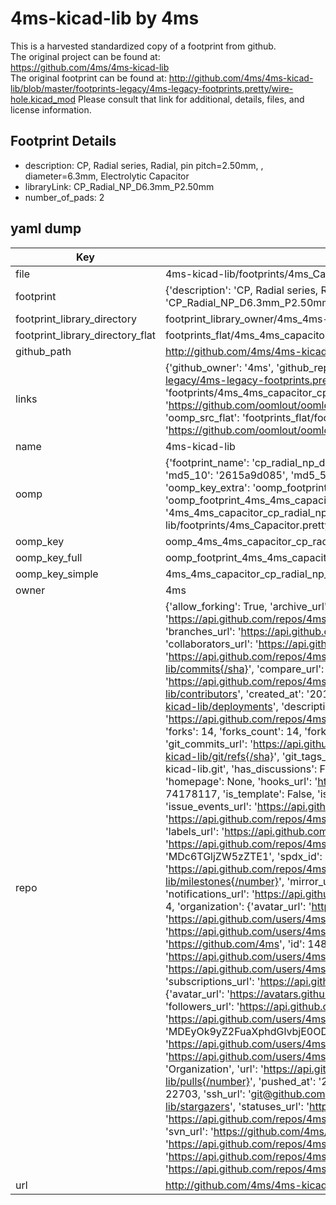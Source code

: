 # 4ms-kicad-lib by 4ms  
This is a harvested standardized copy of a footprint from github.  
The original project can be found at:  
https://github.com/4ms/4ms-kicad-lib  
The original footprint can be found at:
http://github.com/4ms/4ms-kicad-lib/blob/master/footprints-legacy/4ms-legacy-footprints.pretty/wire-hole.kicad_mod
Please consult that link for additional, details, files, and license information.  
## Footprint Details
* description: CP, Radial series, Radial, pin pitch=2.50mm, , diameter=6.3mm, Electrolytic Capacitor  
* libraryLink: CP_Radial_NP_D6.3mm_P2.50mm  
* number_of_pads: 2  
## yaml dump  
| Key | Value |  
| --- | --- |  
| file | 4ms-kicad-lib/footprints/4ms_Capacitor.pretty/CP_Radial_NP_D6.3mm_P2.50mm.kicad_mod |  
| footprint | {'description': 'CP, Radial series, Radial, pin pitch=2.50mm, , diameter=6.3mm, Electrolytic Capacitor', 'libraryLink': 'CP_Radial_NP_D6.3mm_P2.50mm', 'number_of_pads': 2} |  
| footprint_library_directory | footprint_library_owner/4ms_4ms-kicad-lib |  
| footprint_library_directory_flat | footprints_flat/4ms_4ms_capacitor_cp_radial_np_d6_3mm_p2_50mm/working |  
| github_path | http://github.com/4ms/4ms-kicad-lib/blob/master/footprints/4ms_Capacitor.pretty/CP_Radial_NP_D6.3mm_P2.50mm.kicad_mod |  
| links | {'github_owner': '4ms', 'github_repo_name': '4ms-kicad-lib', 'github_src': 'http://github.com/4ms/4ms-kicad-lib/blob/master/footprints-legacy/4ms-legacy-footprints.pretty/wire-hole.kicad_mod', 'github_src_repo': 'https://github.com/4ms/4ms-kicad-lib', 'oomp_bot': 'footprints/4ms_4ms_capacitor_cp_radial_np_d6_3mm_p2_50mm/working', 'oomp_bot_github': 'https://github.com/oomlout/oomlout_oomp_footprint_bot/tree/main/footprints/4ms_4ms_capacitor_cp_radial_np_d6_3mm_p2_50mm/working', 'oomp_src_flat': 'footprints_flat/footprints_flat/4ms_4ms_capacitor_cp_radial_np_d6_3mm_p2_50mm/working', 'oomp_src_flat_github': 'https://github.com/oomlout/oomlout_oomp_footprint_src/tree/main/footprints_flat/4ms_4ms_capacitor_cp_radial_np_d6_3mm_p2_50mm/working'} |  
| name | 4ms-kicad-lib |  
| oomp | {'footprint_name': 'cp_radial_np_d6_3mm_p2_50mm', 'library_name': '4ms_capacitor', 'md5': '2615a9d0855c6f1696953119c9f4533b', 'md5_10': '2615a9d085', 'md5_5': '2615a', 'md5_6': '2615a9', 'oomp_key': 'oomp_4ms_4ms_capacitor_cp_radial_np_d6_3mm_p2_50mm', 'oomp_key_extra': 'oomp_footprint_4ms_4ms_capacitor_cp_radial_np_d6_3mm_p2_50mm', 'oomp_key_full': 'oomp_footprint_4ms_4ms_capacitor_cp_radial_np_d6_3mm_p2_50mm_2615a9', 'oomp_key_simple': '4ms_4ms_capacitor_cp_radial_np_d6_3mm_p2_50mm', 'original_filename': '4ms-kicad-lib/footprints/4ms_Capacitor.pretty/CP_Radial_NP_D6.3mm_P2.50mm.kicad_mod', 'owner_name': '4ms'} |  
| oomp_key | oomp_4ms_4ms_capacitor_cp_radial_np_d6_3mm_p2_50mm |  
| oomp_key_full | oomp_footprint_4ms_4ms_capacitor_cp_radial_np_d6_3mm_p2_50mm |  
| oomp_key_simple | 4ms_4ms_capacitor_cp_radial_np_d6_3mm_p2_50mm |  
| owner | 4ms |  
| repo | {'allow_forking': True, 'archive_url': 'https://api.github.com/repos/4ms/4ms-kicad-lib/{archive_format}{/ref}', 'archived': False, 'assignees_url': 'https://api.github.com/repos/4ms/4ms-kicad-lib/assignees{/user}', 'blobs_url': 'https://api.github.com/repos/4ms/4ms-kicad-lib/git/blobs{/sha}', 'branches_url': 'https://api.github.com/repos/4ms/4ms-kicad-lib/branches{/branch}', 'clone_url': 'https://github.com/4ms/4ms-kicad-lib.git', 'collaborators_url': 'https://api.github.com/repos/4ms/4ms-kicad-lib/collaborators{/collaborator}', 'comments_url': 'https://api.github.com/repos/4ms/4ms-kicad-lib/comments{/number}', 'commits_url': 'https://api.github.com/repos/4ms/4ms-kicad-lib/commits{/sha}', 'compare_url': 'https://api.github.com/repos/4ms/4ms-kicad-lib/compare/{base}...{head}', 'contents_url': 'https://api.github.com/repos/4ms/4ms-kicad-lib/contents/{+path}', 'contributors_url': 'https://api.github.com/repos/4ms/4ms-kicad-lib/contributors', 'created_at': '2016-11-19T00:56:15Z', 'default_branch': 'master', 'deployments_url': 'https://api.github.com/repos/4ms/4ms-kicad-lib/deployments', 'description': 'libraries for KiCAD schematics and footprints', 'disabled': False, 'downloads_url': 'https://api.github.com/repos/4ms/4ms-kicad-lib/downloads', 'events_url': 'https://api.github.com/repos/4ms/4ms-kicad-lib/events', 'fork': False, 'forks': 14, 'forks_count': 14, 'forks_url': 'https://api.github.com/repos/4ms/4ms-kicad-lib/forks', 'full_name': '4ms/4ms-kicad-lib', 'git_commits_url': 'https://api.github.com/repos/4ms/4ms-kicad-lib/git/commits{/sha}', 'git_refs_url': 'https://api.github.com/repos/4ms/4ms-kicad-lib/git/refs{/sha}', 'git_tags_url': 'https://api.github.com/repos/4ms/4ms-kicad-lib/git/tags{/sha}', 'git_url': 'git://github.com/4ms/4ms-kicad-lib.git', 'has_discussions': False, 'has_downloads': True, 'has_issues': True, 'has_pages': False, 'has_projects': True, 'has_wiki': True, 'homepage': None, 'hooks_url': 'https://api.github.com/repos/4ms/4ms-kicad-lib/hooks', 'html_url': 'https://github.com/4ms/4ms-kicad-lib', 'id': 74178117, 'is_template': False, 'issue_comment_url': 'https://api.github.com/repos/4ms/4ms-kicad-lib/issues/comments{/number}', 'issue_events_url': 'https://api.github.com/repos/4ms/4ms-kicad-lib/issues/events{/number}', 'issues_url': 'https://api.github.com/repos/4ms/4ms-kicad-lib/issues{/number}', 'keys_url': 'https://api.github.com/repos/4ms/4ms-kicad-lib/keys{/key_id}', 'labels_url': 'https://api.github.com/repos/4ms/4ms-kicad-lib/labels{/name}', 'language': 'Shell', 'languages_url': 'https://api.github.com/repos/4ms/4ms-kicad-lib/languages', 'license': {'key': 'unlicense', 'name': 'The Unlicense', 'node_id': 'MDc6TGljZW5zZTE1', 'spdx_id': 'Unlicense', 'url': 'https://api.github.com/licenses/unlicense'}, 'merges_url': 'https://api.github.com/repos/4ms/4ms-kicad-lib/merges', 'milestones_url': 'https://api.github.com/repos/4ms/4ms-kicad-lib/milestones{/number}', 'mirror_url': None, 'name': '4ms-kicad-lib', 'network_count': 14, 'node_id': 'MDEwOlJlcG9zaXRvcnk3NDE3ODExNw==', 'notifications_url': 'https://api.github.com/repos/4ms/4ms-kicad-lib/notifications{?since,all,participating}', 'open_issues': 4, 'open_issues_count': 4, 'organization': {'avatar_url': 'https://avatars.githubusercontent.com/u/1482615?v=4', 'events_url': 'https://api.github.com/users/4ms/events{/privacy}', 'followers_url': 'https://api.github.com/users/4ms/followers', 'following_url': 'https://api.github.com/users/4ms/following{/other_user}', 'gists_url': 'https://api.github.com/users/4ms/gists{/gist_id}', 'gravatar_id': '', 'html_url': 'https://github.com/4ms', 'id': 1482615, 'login': '4ms', 'node_id': 'MDEyOk9yZ2FuaXphdGlvbjE0ODI2MTU=', 'organizations_url': 'https://api.github.com/users/4ms/orgs', 'received_events_url': 'https://api.github.com/users/4ms/received_events', 'repos_url': 'https://api.github.com/users/4ms/repos', 'site_admin': False, 'starred_url': 'https://api.github.com/users/4ms/starred{/owner}{/repo}', 'subscriptions_url': 'https://api.github.com/users/4ms/subscriptions', 'type': 'Organization', 'url': 'https://api.github.com/users/4ms'}, 'owner': {'avatar_url': 'https://avatars.githubusercontent.com/u/1482615?v=4', 'events_url': 'https://api.github.com/users/4ms/events{/privacy}', 'followers_url': 'https://api.github.com/users/4ms/followers', 'following_url': 'https://api.github.com/users/4ms/following{/other_user}', 'gists_url': 'https://api.github.com/users/4ms/gists{/gist_id}', 'gravatar_id': '', 'html_url': 'https://github.com/4ms', 'id': 1482615, 'login': '4ms', 'node_id': 'MDEyOk9yZ2FuaXphdGlvbjE0ODI2MTU=', 'organizations_url': 'https://api.github.com/users/4ms/orgs', 'received_events_url': 'https://api.github.com/users/4ms/received_events', 'repos_url': 'https://api.github.com/users/4ms/repos', 'site_admin': False, 'starred_url': 'https://api.github.com/users/4ms/starred{/owner}{/repo}', 'subscriptions_url': 'https://api.github.com/users/4ms/subscriptions', 'type': 'Organization', 'url': 'https://api.github.com/users/4ms'}, 'private': False, 'pulls_url': 'https://api.github.com/repos/4ms/4ms-kicad-lib/pulls{/number}', 'pushed_at': '2023-08-11T23:48:49Z', 'releases_url': 'https://api.github.com/repos/4ms/4ms-kicad-lib/releases{/id}', 'size': 22703, 'ssh_url': 'git@github.com:4ms/4ms-kicad-lib.git', 'stargazers_count': 54, 'stargazers_url': 'https://api.github.com/repos/4ms/4ms-kicad-lib/stargazers', 'statuses_url': 'https://api.github.com/repos/4ms/4ms-kicad-lib/statuses/{sha}', 'subscribers_count': 3, 'subscribers_url': 'https://api.github.com/repos/4ms/4ms-kicad-lib/subscribers', 'subscription_url': 'https://api.github.com/repos/4ms/4ms-kicad-lib/subscription', 'svn_url': 'https://github.com/4ms/4ms-kicad-lib', 'tags_url': 'https://api.github.com/repos/4ms/4ms-kicad-lib/tags', 'teams_url': 'https://api.github.com/repos/4ms/4ms-kicad-lib/teams', 'temp_clone_token': None, 'topics': ['kicad'], 'trees_url': 'https://api.github.com/repos/4ms/4ms-kicad-lib/git/trees{/sha}', 'updated_at': '2023-06-26T16:48:10Z', 'url': 'https://api.github.com/repos/4ms/4ms-kicad-lib', 'visibility': 'public', 'watchers': 54, 'watchers_count': 54, 'web_commit_signoff_required': False} |  
| url | http://github.com/4ms/4ms-kicad-lib |  

